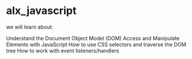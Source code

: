 # alx_javascript
we will learn about:

Understand the Document Object Model (DOM)
Access and Manipulate Elements with JavaScript
How to use CSS selectors and traverse the DOM tree
How to work with event listeners/handlers
